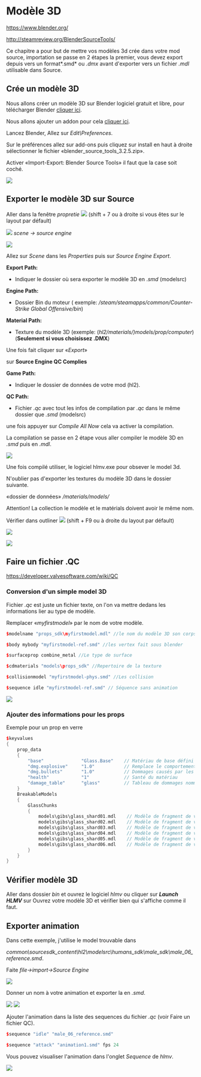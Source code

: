# Modèle 3D

<https://www.blender.org/>

<http://steamreview.org/BlenderSourceTools/>

Ce chapitre a pour but de mettre vos modèles 3d crée dans votre mod source, importation se passe en 2 étapes la premier, vous devez export depuis vers un format*.smd* ou *.dmx* avant d'exporter vers un fichier *.mdl* utilisable dans Source.

## Crée un modèle 3D

Nous allons créer un modèle 3D sur Blender logiciel gratuit et libre, pour télécharger Blender [cliquer ici](https://www.blender.org/).

Nous allons ajouter un addon pour cela [cliquer ici](http://steamreview.org/BlenderSourceTools/).

Lancez Blender, Allez sur *Edit\Preferences*.

Sur le préférences allez sur add-ons puis cliquez sur install en haut à droite sélectionner le fichier «blender_source_tools_3.2.5.zip».

Activer «Import-Export: Blender Source Tools» il faut que la case soit coché.

![](img/image40.png)

## Exporter le modèle 3D sur Source

Aller dans la fenêtre *propretie* ![](img/image41.png) (shift + 7 ou à droite si vous êtes sur le layout par défault)

![](img/image42.png) *scene -> source engine*

![](img/image43.jpg)

Allez sur *Scene* dans les *Properties* puis sur *Source Engine Export*.

**Export Path:**

- Indiquer le dossier où sera exporter le modèle 3D en .*smd* (modelsrc)

**Engine Path:**

- Dossier Bin du moteur ( exemple: */steam/steamapps/common/Counter-Strike Global Offensive/bin*)

**Material Path:**

- Texture du modèle 3D (exemple: (*hl2/materials/)models/prop/computer*)
(**Seulement si vous choisissez .DMX**)

Une fois fait cliquer sur «*Export*»

sur **Source Engine QC Complies**

**Game Path:** 
- Indiquer le dossier de données de votre mod (hl2).

**QC Path:** 
- Fichier *.qc* avec tout les infos de compilation par *.qc* dans le même dossier que *.smd* (modelsrc)

une fois appuyer sur *Compile All Now* cela va activer la compilation.

La compilation se passe en 2 étape vous aller compiler le modèle 3D en *.smd* puis en *.mdl*.

![](img/image39.png)

Une fois compilé utiliser, le logiciel hlmv.exe pour obsever le model 3d.

N'oublier pas d'exporter les textures du modèle 3D dans le dossier suivante.

«dossier de données» */materials/models/*

Attention! La collection le modèle et le matérials doivent avoir le même nom.

Vérifier dans outliner
![](img/image44.png) (shift + F9 ou à droite du layout par défault)

![](img/image45.png)

![](img/image46.png)

## Faire un fichier .QC

<https://developer.valvesoftware.com/wiki/QC>

### Conversion d'un simple model 3D

Fichier *.qc* est juste un fichier texte, on  l'on va mettre dedans les informations lier au type de modèle.

Remplacer «*myfirstmodel*» par le nom de votre modèle.

```cpp
$modelname "props_sdk\myfirstmodel.mdl" //le nom du modèle 3D son corps

$body mybody "myfirstmodel-ref.smd" //les vertex fait sous blender

$surfaceprop combine_metal //Le type de surface

$cdmaterials "models\props_sdk" //Repertoire de la texture

$collisionmodel "myfirstmodel-phys.smd" //Les collision

$sequence idle "myfirstmodel-ref.smd" // Séquence sans animation
```

![](img/image47.png)

### Ajouter des informations pour les props

Exemple pour un prop en verre

```cpp
$keyvalues
{
	prop_data 
	{
		"base"				"Glass.Base"    // Matériau de base défini comme "Glass.Base"
		"dmg.explosive" 	"1.0"			// Remplace le comportement explosif de base du verre
		"dmg.bullets"		"1.0"           // Dommages causés par les balles
		"health"			"1"             // Santé du matériau
		"damage_table"		"glass"         // Tableau de dommages nommé "glass"
	}
	BreakableModels
	{
		GlassChunks
		{
			models\gibs\glass_shard01.mdl    // Modèle de fragment de verre 01
			models\gibs\glass_shard02.mdl    // Modèle de fragment de verre 02
			models\gibs\glass_shard03.mdl    // Modèle de fragment de verre 03
			models\gibs\glass_shard04.mdl    // Modèle de fragment de verre 04
			models\gibs\glass_shard05.mdl    // Modèle de fragment de verre 05
			models\gibs\glass_shard06.mdl    // Modèle de fragment de verre 06
		}
	}
}

```

## Vérifier modèle 3D

Aller dans dossier *bin* et ouvrez le logiciel *hlmv* ou cliquer sur ***Launch HLMV*** sur Ouvrez votre modèle 3D et vérifier bien qui s'affiche comme il faut.

## Exporter animation 

Dans cette exemple, j'utilise le model trouvable dans

*common\sourcesdk_content\hl2\modelsrc\humans_sdk\male_sdk\male_06_reference.smd*.

Faite *file-\>import-\>Source Engine*

![](img/image49.png)

Donner un nom à votre animation et exporter la en *.smd*.

![](img/image50.png) ![](img/image51.png)

Ajouter l'animation dans la liste des sequences du fichier *.qc* (voir Faire un fichier QC).

```cpp
$sequence "idle" "male_06_reference.smd"

$sequence "attack" "animation1.smd" fps 24
```
Vous pouvez visualiser l'animation dans l'onglet *Sequence* de *hlmv*.

![](img/image52.png)

<div style="page-break-after: always"></div>
